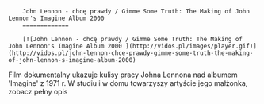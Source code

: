 
        John Lennon - chcę prawdy / Gimme Some Truth: The Making of John Lennon's Imagine Album 2000 
        =============
        
        [![John Lennon - chcę prawdy / Gimme Some Truth: The Making of John Lennon's Imagine Album 2000 ](http://vidos.pl/images/player.gif)](http://vidos.pl/john-lennon-chce-prawdy-gimme-some-truth-the-making-of-john-lennon-s-imagine-album-2000)
        
        
 Film dokumentalny ukazuje kulisy pracy Johna Lennona nad albumem 'Imagine' z 1971 r. W studiu i w domu towarzyszy artyście jego małżonka, zobacz pełny opis
    